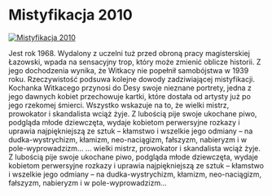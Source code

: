 Mistyfikacja 2010 
=============
[![Mistyfikacja 2010 ](http://vidos.pl/images/player.gif)](http://vidos.pl/mistyfikacja-2010)

 Jest rok 1968. Wydalony z uczelni tuż przed obroną pracy magisterskiej Łazowski, wpada na sensacyjny trop, który może zmienić oblicze historii. Z jego dochodzenia wynika, że Witkacy nie popełnił samobójstwa w 1939 roku. Rzeczywistość podsuwa kolejne dowody zadziwiającej mistyfikacji. Kochanka Witkacego przynosi do Desy swoje nieznane portrety, jedna z jego dawnych kobiet przechowuje kartki, które dostała od artysty już po jego rzekomej śmierci. Wszystko wskazuje na to, że wielki mistrz, prowokator i skandalista wciąż żyje. Z lubością pije swoje ukochane piwo, podgląda młode dziewczęta, wydaje kobietom perwersyjne rozkazy i uprawia najpiękniejszą ze sztuk – kłamstwo i wszelkie jego odmiany – na dudka-wystrychizm, kłamizm, neo-naciągizm, fałszyzm, nabieryzm i w pole-wyprowadzizm…  ... wielki mistrz, prowokator i skandalista wciąż żyje. Z lubością pije swoje ukochane piwo, podgląda młode dziewczęta, wydaje kobietom perwersyjne rozkazy i uprawia najpiękniejszą ze sztuk – kłamstwo i wszelkie jego odmiany – na dudka-wystrychizm, kłamizm, neo-naciągizm, fałszyzm, nabieryzm i w pole-wyprowadzizm…
